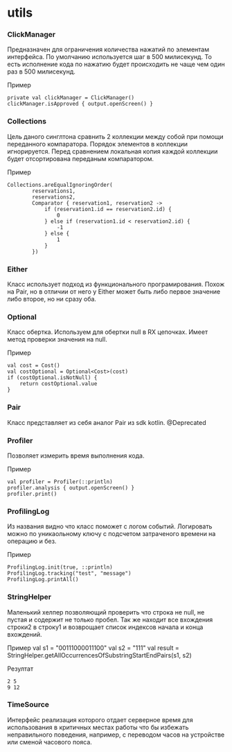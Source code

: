 # utils
    
### ClickManager 
Предназначен для ограничения количества нажатий по элементам интерфейса. По умолчанию используется шаг в 500 милисекунд. То есть исполнение кода по нажатию будет происходить не чаще чем один раз в 500 милисекунд.
    
Пример

    private val clickManager = ClickManager()
    clickManager.isApproved { output.openScreen() }

### Collections 
Цель даного синглтона сравнить 2 коллекции между собой при помощи переданного компаратора. Порядок элементов в коллекции игнорируется. Перед сравнением локальная копия каждой коллекции будет отсортирована переданым компаратором. 

Пример

    Collections.areEqualIgnoringOrder(
            reservations1,
            reservations2,
            Comparator { reservation1, reservation2 ->
                if (reservation1.id == reservation2.id) {
                    0
                } else if (reservation1.id < reservation2.id) {
                    -1
                } else {
                    1
                }
            })

### Either 
Класс использует подход из функционального програмирования. Похож на Pair, но в отличии от него у Either может быть либо первое значение либо второе, но ни сразу оба.

### Optional 
Класс обертка. Используем для обертки null в RX цепочках. Имеет метод проверки значения на null.
        
Пример  
  
    val cost = Cost()
    val costOptional = Optional<Cost>(cost)
    if (costOptional.isNotNull) {
        return costOptional.value
    }

### Pair
Класс представляет из себя аналог Pair из sdk kotlin. @Deprecated
    
### Profiler 
Позволяет измерить время выполнения кода.
 
Пример  

    val profiler = Profiler(::println)
    profiler.analysis { output.openScreen() }
    profiler.print()

### ProfilingLog 
Из названия видно что класс поможет с логом событий. Логировать можно по уникаольному ключу с подсчетом затраченого времени на операцию и без. 

Пример

    ProfilingLog.init(true, ::println)
    ProfilingLog.tracking("test", "message")
    ProfilingLog.printAll()

### StringHelper 
Маленький хелпер позволяющий проверить что строка не null, не пустая и содержит не только пробел. Так же находит все вхождения строки2 в строку1 и возврощает список индексов начала и конца вхождений. 

Пример
    val s1 = "00111000011100"
    val s2 = "111"
    val result = StringHelper.getAllOccurrencesOfSubstringStartEndPairs(s1, s2)

Резултат

    2 5
    9 12

### TimeSource 
Интерфейс реализация которого отдает серверное время для использования в критичных местах работы что бы избежать неправильного поведения, например, с переводом часов на устройстве или сменой часового пояса.

